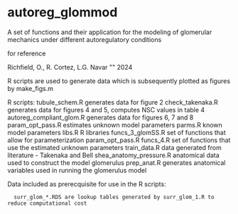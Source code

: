 # autoreg_glommod
A set of functions and their application for the modeling of glomerular mechanics under different autoregulatory conditions

for reference

Richfield, O., R. Cortez, L.G. Navar "" 2024

R scripts are used to generate data which is subsequently plotted as figures by make_figs.m

R scripts:
        tubule_schem.R                  generates data for figure 2
        check_takenaka.R                generates data for figures 4 and 5, computes NSC values in table 4
        autoreg_compliant_glom.R        generates data for figures 6, 7 and 8
        param_opt_pass.R                estimates unknown model parameters
        parms.R                         known model parameters
        libs.R                          R libraries
        funcs_3_glomSS.R                set of functions that allow for parameterization param_opt_pass.R
        funcs_4.R                       set of functions that use the estimated unknown parameters
        train_data.R                    data generated from literature - Takenaka and Bell
        shea_anatomy_pressure.R         anatomical data used to construct the model glomerulus
        prep_anat.R                     generates anatomical variables used in running the glomerulus model
        
Data included as prerecquisite for use in the R scripts:

      surr_glom_*.RDS are lookup tables generated by surr_glom_1.R to reduce computational cost 
